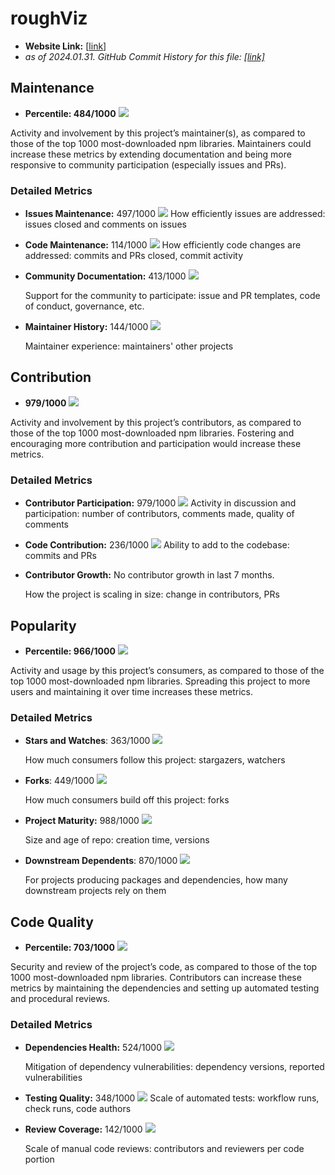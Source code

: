 # roughViz

- **Website Link:** [[link](https://github.com/jwilber/roughViz)]
- *as of 2024.01.31. GitHub Commit History for this file: [[link]](https://github.com/jwilber/roughViz/commits/master/)*


## Maintenance

- **Percentile: 484/1000** ![](/images/jwilber_roughViz/maintenance.png)

Activity and involvement by this project’s maintainer(s), as compared to those of the top 1000 most-downloaded npm libraries. Maintainers could increase these metrics by extending documentation and being more responsive to community participation (especially issues and PRs).

### Detailed Metrics

- **Issues Maintenance:** 497/1000 ![](/images/jwilber_roughViz/issues_maintenance.png)
  How efficiently issues are addressed: issues closed and comments on issues

- **Code Maintenance:** 114/1000 ![](/images/jwilber_roughViz/code_maintenance.png)
  How efficiently code changes are addressed: commits and PRs closed, commit activity

- **Community Documentation:** 413/1000 ![](/images/jwilber_roughViz/community_documentation.png)

  Support for the community to participate: issue and PR templates, code of conduct, governance, etc.

- **Maintainer History:** 144/1000 ![](/images/jwilber_roughViz/maintainer_history.png)

  Maintainer experience: maintainers' other projects



## Contribution

- **979/1000** ![](/images/jwilber_roughViz/contribution.png)

Activity and involvement by this project’s contributors, as compared to those of the top 1000 most-downloaded npm libraries. Fostering and encouraging more contribution and participation would increase these metrics.

### Detailed Metrics

- **Contributor Participation:** 979/1000 ![](/images/jwilber_roughViz/contributor_participation.png)
  Activity in discussion and participation: number of contributors, comments made, quality of comments

- **Code Contribution:** 236/1000  ![](/images/jwilber_roughViz/code_contribution.png)
  Ability to add to the codebase: commits and PRs

- **Contributor Growth:** No contributor growth in last 7 months.

  How the project is scaling in size: change in contributors, PRs

  

## Popularity

- **Percentile: 966/1000** ![](/images/jwilber_roughViz/popularity.png)

Activity and usage by this project’s consumers, as compared to those of the top 1000 most-downloaded npm libraries. Spreading this project to more users and maintaining it over time increases these metrics.

### Detailed Metrics

- **Stars and Watches**: 363/1000 ![](/images/jwilber_roughViz/stars_and_watches.png)

  How much consumers follow this project: stargazers, watchers

- **Forks**: 449/1000 ![](/images/jwilber_roughViz/forks.png)

  How much consumers build off this project: forks

- **Project Maturity:** 988/1000 ![](/images/jwilber_roughViz/project_maturity.png)

  Size and age of repo: creation time, versions

- **Downstream Dependents**: 870/1000 ![](/images/jwilber_roughViz/downstream_dependents.png)

  For projects producing packages and dependencies, how many downstream projects rely on them



## Code Quality

- **Percentile: 703/1000** ![](/images/jwilber_roughViz/code_quality.png)

Security and review of the project’s code, as compared to those of the top 1000 most-downloaded npm libraries. Contributors can increase these metrics by maintaining the dependencies and setting up automated testing and procedural reviews.

### Detailed Metrics

- **Dependencies Health:** 524/1000 ![](/images/jwilber_roughViz/dependencies_health.png)

  Mitigation of dependency vulnerabilities: dependency versions, reported vulnerabilities

- **Testing Quality:** 348/1000 ![](/images/jwilber_roughViz/testing_quality.png)
  Scale of automated tests: workflow runs, check runs, code authors

- **Review Coverage:** 142/1000 ![](/images/jwilber_roughViz/review_coverage.png)

  Scale of manual code reviews: contributors and reviewers per code portion